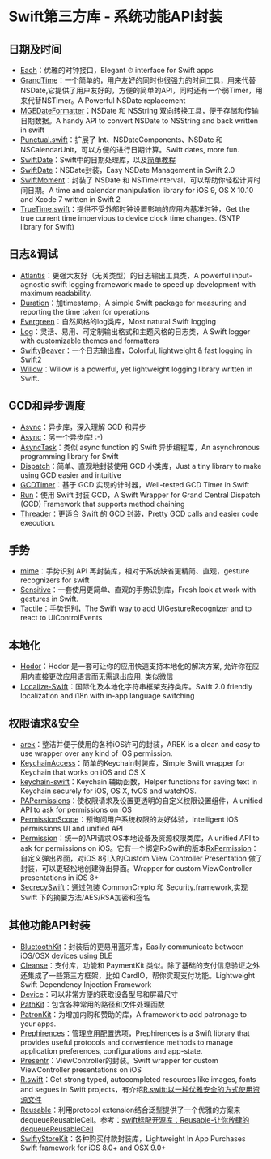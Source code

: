# Swift第三方库 - 系统功能API封装
## 日期及时间
- [Each][1]：优雅的时钟接口，Elegant ⏱ interface for Swift apps
- [GrandTime][2]：一个简单的，用户友好的同时也很强力的时间工具，用来代替NSDate,它提供了用户友好的，方便的简单的API，同时还有一个弱Timer，用来代替NSTimer。A Powerful NSDate replacement
- [MGEDateFormatter][3]：NSDate 和 NSString 双向转换工具，便于存储和传输日期数据。A handy API to convert NSDate to NSString and back written in swift
- [Punctual.swift][4]：扩展了 Int、NSDateComponents、NSDate 和 NSCalendarUnit，可以方便的进行日期计算。Swift dates, more fun.
- [SwiftDate][5]：Swift中的日期处理库，以及[简单教程][6]
- [SwiftDate][7]：NSDate封装，Easy NSDate Management in Swift 2.0
- [SwiftMoment][8]：封装了 NSDate 和 NSTimeInterval，可以帮助你轻松计算时间日期。A time and calendar manipulation library for iOS 9, OS X 10.10 and Xcode 7 written in Swift 2
- [TrueTime.swift][9]：提供不受外部时钟设置影响的应用内基准时钟，Get the true current time impervious to device clock time changes. (SNTP library for Swift) 

## 日志&调试
- [Atlantis][10]：更强大友好（无关类型）的日志输出工具类，A powerful input-agnostic swift logging framework made to speed up development with maximum readability.
- [Duration][11]：加timestamp，A simple Swift package for measuring and reporting the time taken for operations
- [Evergreen][12]：自然风格的log类库，Most natural Swift logging
- [Log][13]：灵活、易用、可定制输出格式和主题风格的日志类，A Swift logger with customizable themes and formatters
- [SwiftyBeaver][14]：一个日志输出库，Colorful, lightweight & fast logging in Swift2
- [Willow][15]：Willow is a powerful, yet lightweight logging library written in Swift.

## GCD和异步调度
- [Async][16]：异步库，深入理解 GCD 和异步
- [Async][17]：另一个异步库! :-)
- [AsyncTask][18]：类似 async function 的 Swift 异步编程库，An asynchronous programming library for Swift
- [Dispatch][19]：简单、直观地封装使用 GCD 小类库，Just a tiny library to make using GCD easier and intuitive
- [GCDTimer][20]：基于 GCD 实现的计时器，Well-tested GCD Timer in Swift
- [Run][21]：使用 Swift 封装 GCD，A Swift Wrapper for Grand Central Dispatch (GCD) Framework that supports method chaining
- [Threader][22]：更适合 Swift 的 GCD 封装，Pretty GCD calls and easier code execution.

## 手势
- [mime][23]：手势识别 API 再封装库，相对于系统缺省更精简、直观，gesture recognizers for swift
- [Sensitive][24]：一套使用更简单、直观的手势识别库，Fresh look at work with gestures in Swift.
- [Tactile][25]：手势识别，The Swift way to add UIGestureRecognizer and to react to UIControlEvents

## 本地化
- [Hodor][26]：Hodor 是一套可让你的应用快速支持本地化的解决方案, 允许你在应用内直接更改应用语言而无需退出应用, 类似微信
- [Localize-Swift][27]：国际化及本地化字符串框架支持类库。Swift 2.0 friendly localization and i18n with in-app language switching

## 权限请求&安全
- [arek][28]：整洁并便于使用的各种iOS许可的封装，AREK is a clean and easy to use wrapper over any kind of iOS permission.
- [KeychainAccess][29]：简单的Keychain封装库，Simple Swift wrapper for Keychain that works on iOS and OS X
- [keychain-swift][30]：Keychain 辅助函数，Helper functions for saving text in Keychain securely for iOS, OS X, tvOS and watchOS.
- [PAPermissions][31]：使权限请求及设置更透明的自定义权限设置组件，A unified API to ask for permissions on iOS
- [PermissionScope][32]：预询问用户系统权限的友好体验，Intelligent iOS permissions UI and unified API
- [Permission][33]：统一的API请求iOS本地设备及资源权限类库，A unified API to ask for permissions on iOS。它有一个绑定RxSwift的版本[RxPermission][34]：自定义弹出界面，对iOS 8引入的Custom View Controller Presentation 做了封装，可以更轻松地创建弹出界面。Wrapper for custom ViewController presentations in iOS 8+
- [SecrecySwift][35]：通过包装 CommonCrypto 和 Security.framework,实现 Swift 下的摘要方法/AES/RSA加密和签名

## 其他功能API封装
- [BluetoothKit][36]：封装后的更易用蓝牙库，Easily communicate between iOS/OSX devices using BLE
- [Cleanse][37]：支付库，功能和 PaymentKit 类似。除了基础的支付信息验证之外还集成了一些第三方框架，比如 CardIO，帮你实现支付功能。Lightweight Swift Dependency Injection Framework
- [Device][38]：可以非常方便的获取设备型号和屏幕尺寸
- [PathKit][39]：包含各种常用的路径和文件处理函数
- [PatronKit][40]：为增加内购和赞助的库，A framework to add patronage to your apps.
- [Prephirences][41]：管理应用配置选项，Prephirences is a Swift library that provides useful protocols and convenience methods to manage application preferences, configurations and app-state.
- [Presentr][42]：ViewController的封装。Swift wrapper for custom ViewController presentations on iOS
- [R.swift][43]：Get strong typed, autocompleted resources like images, fonts and segues in Swift projects，有介绍[R.swift:以一种优雅安全的方式使用资源文件][44]
- [Reusable][45]：利用protocol extension结合泛型提供了一个优雅的方案来dequeueReusableCell。参考：[swift标配开源库：Reusable-让你放肆的dequeueReusableCell][46]
- [SwiftyStoreKit][47]：各种购买付款封装库，Lightweight In App Purchases Swift framework for iOS 8.0+ and OSX 9.0+

[1]:	https://github.com/dalu93/Each "Each"
[2]:	https://github.com/DuckDeck/GrandTime "GrandTime"
[3]:	https://github.com/ManueGE/MGEDateFormatter "MGEDateFormatter"
[4]:	https://github.com/harlanhaskins/Punctual.swift "Punctual.swift"
[5]:	https://github.com/chenyangcun/SwiftDate
[6]:	http://www.aswifter.com/2015/07/26/use-swiftdate/
[7]:	https://github.com/malcommac/SwiftDate "SwiftDate"
[8]:	https://github.com/akosma/SwiftMoment "SwiftMoment"
[9]:	https://github.com/instacart/TrueTime.swift "TrueTime.swift"
[10]:	https://github.com/DrewKiino/Atlantis "Atlantis"
[11]:	https://github.com/SwiftStudies/Duration "Duration"
[12]:	https://github.com/viWiD/Evergreen "Evergreen"
[13]:	https://github.com/delba/Log "Log"
[14]:	https://github.com/SwiftyBeaver/SwiftyBeaver "SwiftyBeaver"
[15]:	https://github.com/Nike-Inc/Willow "Willow"
[16]:	https://github.com/duemunk/Async
[17]:	https://github.com/zhxnlai/Async "Async"
[18]:	https://github.com/zhxnlai/AsyncTask "AsyncTask"
[19]:	https://github.com/Swiftification/Dispatch "Dispatch"
[20]:	https://github.com/hemantasapkota/GCDTimer "GCDTimer"
[21]:	https://github.com/khoiln/Run "Run"
[22]:	https://github.com/mitchtreece/Threader "Threader"
[23]:	https://github.com/jameslintaylor/mime "mime"
[24]:	https://github.com/igormatyushkin014/Sensitive "Sensitive"
[25]:	https://github.com/delba/Tactile "Tactile"
[26]:	https://github.com/Aufree/Hodor "Hodor"
[27]:	https://github.com/marmelroy/Localize-Swift "Localize-Swift"
[28]:	https://github.com/ennioma/arek "arek"
[29]:	https://github.com/kishikawakatsumi/KeychainAccess "KeychainAccess"
[30]:	https://github.com/marketplacer/keychain-swift "keychain-swift"
[31]:	https://github.com/pascalbros/PAPermissions "PAPermissions"
[32]:	https://github.com/nickoneill/PermissionScope "PermissionScope"
[33]:	https://github.com/delba/Permission "Permission"
[34]:	https://github.com/sunshinejr/RxPermission "RxPermission"
[35]:	https://github.com/adow/SecrecySwift "SecrecySwift"
[36]:	https://github.com/rhummelmose/BluetoothKit "BluetoothKit"
[37]:	https://github.com/square/Cleanse "Cleanse"
[38]:	https://github.com/Ekhoo/Device "Device"
[39]:	https://github.com/kylef/PathKit "PathKit"
[40]:	https://github.com/MosheBerman/PatronKit "PatronKit"
[41]:	https://github.com/phimage/Prephirences "Prephirences"
[42]:	https://github.com/IcaliaLabs/Presentr "Presentr"
[43]:	https://github.com/mac-cain13/R.swift "R.swift"
[44]:	http://www.jianshu.com/p/b453b78c7126
[45]:	https://github.com/AliSoftware/Reusable "Reusable"
[46]:	http://www.jianshu.com/p/255e02337176 "swift标配开源库：Reusable-让你放肆的dequeueReusableCell"
[47]:	https://github.com/bizz84/SwiftyStoreKit "SwiftyStoreKit"